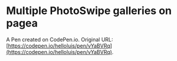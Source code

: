 # Multiple PhotoSwipe galleries on pagea

A Pen created on CodePen.io. Original URL: [https://codepen.io/helloluis/pen/vYaBVRq](https://codepen.io/helloluis/pen/vYaBVRq).

